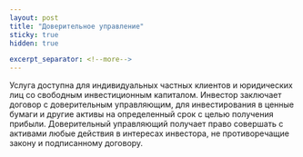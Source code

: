 ```yaml
---
layout: post
title: "Доверительное управление"
sticky: true
hidden: true

excerpt_separator: <!--more-->
---
```


Услуга доступна для индивидуальных частных клиентов и юридических лиц со свободным инвестиционным капиталом. Инвестор заключает договор с доверительным управляющим, для инвестирования в ценные бумаги и другие активы на определенный срок с целью получения прибыли. Доверительный управляющий получает право совершать с активами любые действия в интересах инвестора, не противоречащие закону и подписанному договору.

<!--more-->









